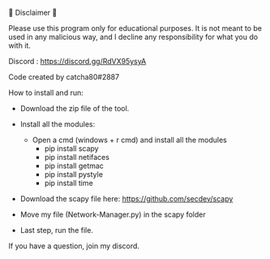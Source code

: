📌 Disclaimer 📌

Please use this program only for educational purposes. It is not meant to be used in any malicious way, and I decline any responsibility for what you do with it.

Discord : https://discord.gg/RdVX95ysyA

Code created by catcha80#2887



How to install and run:

- Download the zip file of the tool.
- Install all the modules:
    - Open a cmd (windows + r cmd) and install all the modules
        - pip install scapy
        - pip install netifaces
        - pip install getmac
        - pip install pystyle
        - pip install time
    
- Download the scapy file here: https://github.com/secdev/scapy
- Move my file (Network-Manager.py) in the scapy folder

- Last step, run the file.


If you have a question, join my discord. 
    
